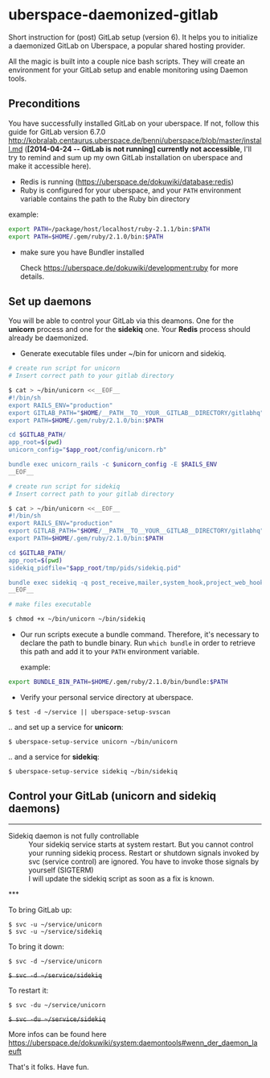 uberspace-daemonized-gitlab
===========================

Short instruction for (post) GitLab setup (version 6). It helps you to initialize a daemonized GitLab on Uberspace, a popular shared hosting provider. 

All the magic is built into a couple nice bash scripts. They will create an environment for your GitLab setup and enable monitoring using Daemon tools.

## Preconditions

You have successfully installed GitLab on your uberspace. If not, follow this guide for GitLab version 6.7.0 http://kobralab.centaurus.uberspace.de/benni/uberspace/blob/master/install.md (**__[2014-04-24 -- GitLab is not running] currently not accessible__**, I'll try to remind and sum up my own GitLab installation on uberspace and make it accessible here).

* Redis is running (https://uberspace.de/dokuwiki/database:redis)
* Ruby is configured for your uberspace, and your ```PATH``` environment variable contains the path to the Ruby bin directory

example:
```bash
export PATH=/package/host/localhost/ruby-2.1.1/bin:$PATH
export PATH=$HOME/.gem/ruby/2.1.0/bin:$PATH
```
* make sure you have Bundler installed

   Check https://uberspace.de/dokuwiki/development:ruby for more details.

## Set up daemons

You will be able to control your GitLab via this deamons. One for the **unicorn** process and one for the **sidekiq** one. Your **Redis** process should already be daemonized.

* Generate executable files under ~/bin for unicorn and sidekiq.

```bash
# create run script for unicorn
# Insert correct path to your gitlab directory

$ cat > ~/bin/unicorn <<__EOF__
#!/bin/sh
export RAILS_ENV="production"
export GITLAB_PATH="$HOME/__PATH__TO__YOUR__GITLAB__DIRECTORY/gitlabhq"
export PATH=$HOME/.gem/ruby/2.1.0/bin:$PATH

cd $GITLAB_PATH/
app_root=$(pwd)
unicorn_config="$app_root/config/unicorn.rb"

bundle exec unicorn_rails -c $unicorn_config -E $RAILS_ENV
__EOF__
```
```bash
# create run script for sidekiq
# Insert correct path to your gitlab directory

$ cat > ~/bin/unicorn <<__EOF__
#!/bin/sh
export RAILS_ENV="production"
export GITLAB_PATH="$HOME/__PATH__TO__YOUR__GITLAB__DIRECTORY/gitlabhq"
export PATH=$HOME/.gem/ruby/2.1.0/bin:$PATH

cd $GITLAB_PATH/
app_root=$(pwd)
sidekiq_pidfile="$app_root/tmp/pids/sidekiq.pid"

bundle exec sidekiq -q post_receive,mailer,system_hook,project_web_hook,gitlab_shell,common,default -e $RAILS_ENV -P $sidekiq_pidfile
__EOF__
```

```bash
# make files executable

$ chmod +x ~/bin/unicorn ~/bin/sidekiq
```

* Our run scripts execute a bundle command. Therefore, it's necessary to declare the path to bundle binary. Run ```which bundle``` in order to retrieve this path and add it to your ```PATH``` environment variable.

  example:
```bash
export BUNDLE_BIN_PATH=$HOME/.gem/ruby/2.1.0/bin/bundle:$PATH
```

* Verify your personal service directory at uberspace.

```$ test -d ~/service || uberspace-setup-svscan```

  .. and set up a service for **unicorn**:

```$ uberspace-setup-service unicorn ~/bin/unicorn```

  .. and a service for **sidekiq**:
    
```$ uberspace-setup-service sidekiq ~/bin/sidekiq```

## Control your GitLab  (**unicorn** and **sidekiq** daemons)

***
<dl>
  <dt>Sidekiq daemon is not fully controllable</dt>
  <dd>Your sidekiq service starts at system restart. But you cannot control your running sidekiq process. Restart or shutdown signals invoked by svc (service control) are ignored. You have to invoke those signals by yourself (SIGTERM)</dd>
  <dd>I will update the sidekiq script as soon as a fix is known.</dd>
</dl>
***

To bring GitLab up:

```$ svc -u ~/service/unicorn```    
```$ svc -u ~/service/sidekiq```

To bring it down:

```$ svc -d ~/service/unicorn```

~~```$ svc -d ~/service/sidekiq```~~

To restart it: 

```$ svc -du ~/service/unicorn```

~~```$ svc -du ~/service/sidekiq```~~

More infos can be found here https://uberspace.de/dokuwiki/system:daemontools#wenn_der_daemon_laeuft

That's it folks. Have fun.
